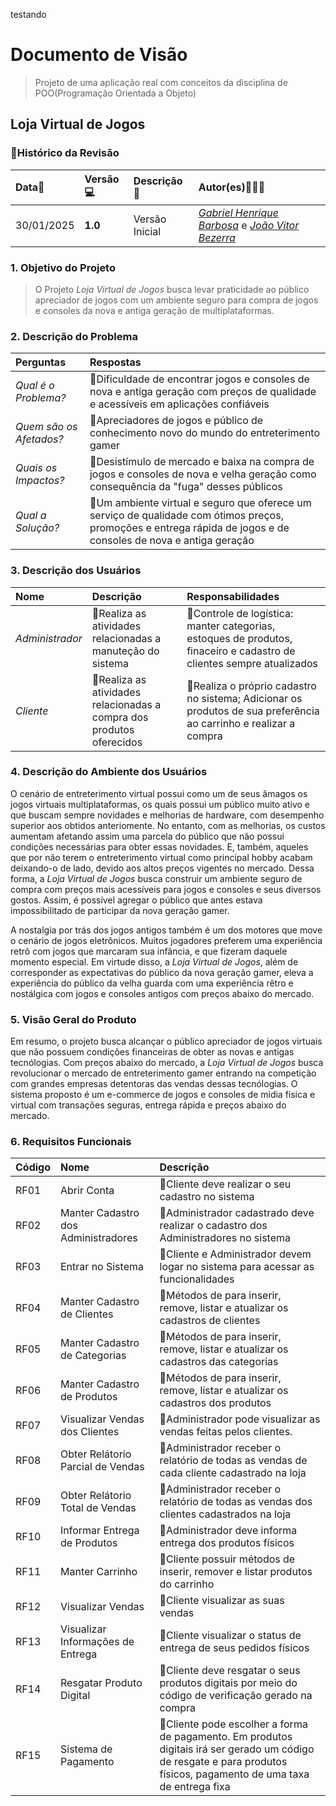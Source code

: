 testando

# Documento de Visão
> Projeto de uma aplicação real com conceitos da disciplina de POO(Programação Orientada a Objeto)

## Loja Virtual de Jogos 

### 📌Histórico da Revisão 

| Data📅  | Versão💻 | Descrição📕 | Autor(es)👨🏻‍💻 |
|:-------|:-------|:----------|:------|
| 30/01/2025 |  **1.0** | Versão Inicial  | [_Gabriel Henrique Barbosa_](https://github.com/gbrielf) e [_João Vitor Bezerra_](https://github.com/DevJoaoVitorB) |

### 1. Objetivo do Projeto 

> O Projeto _Loja Virtual de Jogos_ busca levar praticidade ao público apreciador de jogos com um ambiente seguro para compra de jogos e consoles da nova e antiga geração de multiplataformas.

### 2. Descrição do Problema 

| Perguntas | Respostas |
|:------|:------|
| *Qual é o Problema?* | 📌Dificuldade de encontrar jogos e consoles de nova e antiga geração com preços de qualidade e acessíveis em aplicações confiáveis |
| *Quem são os Afetados?* | 📌Apreciadores de jogos e público de conhecimento novo do mundo do entreterimento gamer |
| *Quais os Impactos?* | 📌Desistímulo de mercado e baixa na compra de jogos e consoles de nova e velha geração como consequência da "fuga" desses públicos |
| *Qual a Solução?* | 📌Um ambiente virtual e seguro que oferece um serviço de qualidade com ótimos preços, promoções e entrega rápida de jogos e de consoles de nova e antiga geração |

### 3. Descrição dos Usuários

| Nome | Descrição | Responsabilidades |
|:---  |:--- |:--- |
| *Administrador* | 📌Realiza as atividades relacionadas a manuteção do sistema | 📌Controle de logística: manter categorias, estoques de produtos, finaceiro e cadastro de clientes sempre atualizados |
| *Cliente* | 📌Realiza as atividades relacionadas a compra dos produtos oferecidos | 📌Realiza o próprio cadastro no sistema; Adicionar os produtos de sua preferência ao carrinho e realizar a compra |

### 4. Descrição do Ambiente dos Usuários

O cenário de entreterimento virtual possui como um de seus âmagos os jogos virtuais multiplataformas, os quais possui um público muito ativo e que buscam sempre novidades e melhorias de hardware, com desempenho superior aos obtidos anteriomente. No entanto, com as melhorias, os custos aumentam afetando assim uma parcela do público que não possui condições necessárias para obter essas novidades. E, também, aqueles que por não terem o entreterimento virtual como principal hobby acabam deixando-o de lado, devido aos altos preços vigentes no mercado. Dessa forma, a _Loja Virtual de Jogos_ busca construir um ambiente seguro de compra com preços mais acessíveis para jogos e consoles e seus diversos gostos. Assim, é possível agregar o público que antes estava impossibilitado de participar da nova geração gamer.

A nostalgia por trás dos jogos antigos também é um dos motores que move o cenário de jogos eletrônicos. Muitos jogadores preferem uma experiência retrô com jogos que marcaram sua infância, e que fizeram daquele momento especial. Em virtude disso, a _Loja Virtual de Jogos_, além de corresponder as expectativas do público da nova geração gamer, eleva a experiência do público da velha guarda com uma experiência rêtro e nostálgica com jogos e consoles antigos com preços abaixo do mercado.

### 5.	Visão Geral do Produto

Em resumo, o projeto busca alcançar o público apreciador de jogos virtuais que não possuem condições financeiras de obter as novas e antigas tecnólogias. Com preços abaixo do mercado, a _Loja Virtual de Jogos_ busca revolucionar o mercado de entreterimento gamer entrando na competição com grandes empresas detentoras das vendas dessas tecnólogias. O sistema proposto é um e-commerce de jogos e consoles de midia física e virtual com transações seguras, entrega rápida e preços abaixo do mercado.

### 6. Requisitos Funcionais

| Código | Nome | Descrição |
|:---  |:--- |:--- |
| RF01 | Abrir Conta | 📌Cliente deve realizar o seu cadastro no sistema |
| RF02 | Manter Cadastro dos Administradores | 📌Administrador cadastrado deve realizar o cadastro dos Administradores no sistema |
| RF03 | Entrar no Sistema | 📌Cliente e Administrador devem logar no sistema para acessar as funcionalidades |
| RF04 | Manter Cadastro de Clientes | 📌Métodos de para inserir, remove, listar e atualizar os cadastros de clientes |
| RF05 | Manter Cadastro de Categorias | 📌Métodos de para inserir, remove, listar e atualizar os cadastros das categorias |
| RF06 | Manter Cadastro de Produtos | 📌Métodos de para inserir, remove, listar e atualizar os cadastros dos produtos  |
| RF07 | Visualizar Vendas dos Clientes | 📌Administrador pode visualizar as vendas feitas pelos clientes. |
| RF08 | Obter Relátorio Parcial de Vendas | 📌Administrador receber o relatório de todas as vendas de cada cliente cadastrado na loja |
| RF09 | Obter Relátorio Total de Vendas | 📌Administrador receber o relatório de todas as vendas dos clientes cadastrados na loja |
| RF10 | Informar Entrega de Produtos | 📌Administrador deve informa entrega dos produtos físicos |
| RF11 | Manter Carrinho | 📌Cliente possuir métodos de inserir, remover e listar produtos do carrinho |
| RF12 | Visualizar Vendas | 📌Cliente visualizar as suas vendas |
| RF13 | Visualizar Informações de Entrega | 📌Cliente visualizar o status de entrega de seus pedidos físicos |
| RF14 | Resgatar Produto Digital | 📌Cliente deve resgatar o seus produtos digitais por meio do código de verificação gerado na compra |
| RF15 | Sistema de Pagamento | 📌Cliente pode escolher a forma de pagamento. Em produtos digitais irá ser gerado um código de resgate e para produtos físicos, pagamento de uma taxa de entrega fixa |
